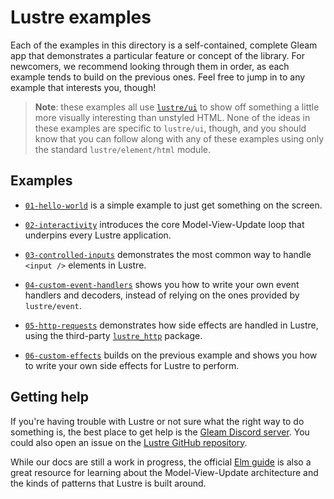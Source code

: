 # Lustre examples

Each of the examples in this directory is a self-contained, complete Gleam app
that demonstrates a particular feature or concept of the library. For newcomers,
we recommend looking through them in order, as each example tends to build on
the previous ones. Feel free to jump in to any example that interests you, though!

> **Note**: these examples all use [`lustre/ui`](https://github.com/lustre-labs/ui)
> to show off something a little more visually interesting than unstyled HTML. None
> of the ideas in these examples are specific to `lustre/ui`, though, and you should
> know that you can follow along with any of these examples using only the standard
> `lustre/element/html` module.

## Examples

- [`01-hello-world`](./01-hello-world) is a simple example to just get something
  on the screen.

- [`02-interactivity`](./02-interactivity) introduces the core Model-View-Update
  loop that underpins every Lustre application.

- [`03-controlled-inputs`](./03-controlled-inputs) demonstrates the most common
  way to handle `<input />` elements in Lustre.

- [`04-custom-event-handlers`](./04-custom-event-handlers) shows you how to
  write your own event handlers and decoders, instead of relying on the ones
  provided by `lustre/event`.

- [`05-http-requests`](./05-http-requests) demonstrates how side effects are
  handled in Lustre, using the third-party [`lustre_http`](https://hexdocs.pm/lustre_http/)
  package.

- [`06-custom-effects`](./06-custom-effects) builds on the previous example and
  shows you how to write your own side effects for Lustre to perform.

## Getting help

If you're having trouble with Lustre or not sure what the right way to do
something is, the best place to get help is the [Gleam Discord server](https://discord.gg/Fm8Pwmy).
You could also open an issue on the [Lustre GitHub repository](https://github.com/lustre-labs/lustre/issues).

While our docs are still a work in progress, the official [Elm guide](https://guide.elm-lang.org)
is also a great resource for learning about the Model-View-Update architecture
and the kinds of patterns that Lustre is built around.
